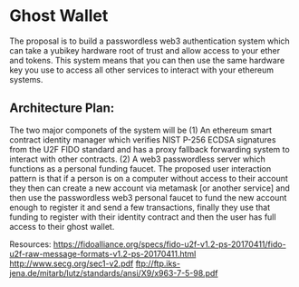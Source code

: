 # Ghost Wallet
The proposal is to build a passwordless web3 authentication system which can take a yubikey hardware root of trust and allow access to your ether and tokens. This system means that you can then use the same hardware key you use to access all other services to interact with your ethereum systems.

## Architecture Plan:
The two major componets of the system will be (1) An ethereum smart contract identity manager which verifies NIST P-256 ECDSA signatures from the U2F FIDO standard and has a proxy fallback forwarding system to interact with other contracts. (2) A web3 passwordless server which functions as a personal funding faucet.
The proposed user interaction pattern is that if a person is on a computer without access to their account they then can create a new account via metamask [or another service] and then use the passwordless web3 personal faucet to fund the new account enough to register it and send a few transactions, finally they use that funding to register with their identity contract and then the user has full access to their ghost wallet.

Resources:
https://fidoalliance.org/specs/fido-u2f-v1.2-ps-20170411/fido-u2f-raw-message-formats-v1.2-ps-20170411.html
http://www.secg.org/sec1-v2.pdf
ftp://ftp.iks-jena.de/mitarb/lutz/standards/ansi/X9/x963-7-5-98.pdf
